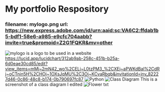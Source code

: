 # My portfolio Respository
### filename: mylogo.png url: https://new.express.adobe.com/id/urn:aaid:sc:VA6C2:ffdab1b5-bdf1-58e6-a985-e9cfc704aabb?invite=true&promoid=Z2G1FQKR&mv=other
![mylogo](https://github.com/user-attachments/assets/dfe6b195-434a-4f83-a3d1-649ed781980a)
is a logo to be used in a website
https://lucid.app/lucidchart/312ab9ab-258c-451b-b25a-6d0eae30cd85/edit?view_items=mMj~2mN42_wo%2CELj~L0tzPM3_%2CXEj~aPWKdBal%2CdRj~oCTnin5H%2CHOj~1OXsJqMU%2C3Oj~KCvaRbqb&invitationId=inv_82227d46-0c86-48c8-b174-0b790697fc87
![Python](https://github.com/user-attachments/assets/d1d795a3-50ae-47d3-8fd2-6ebfb164853f)
![Class Diagram](https://github.com/user-attachments/assets/43994366-c25c-456f-8c57-d79553b5fc1b)
This is a screenshot of a class diagram I edited
![Flower txt](https://github.com/user-attachments/assets/027b6203-eb84-4c13-ac6e-69f99f6b7bd6)
